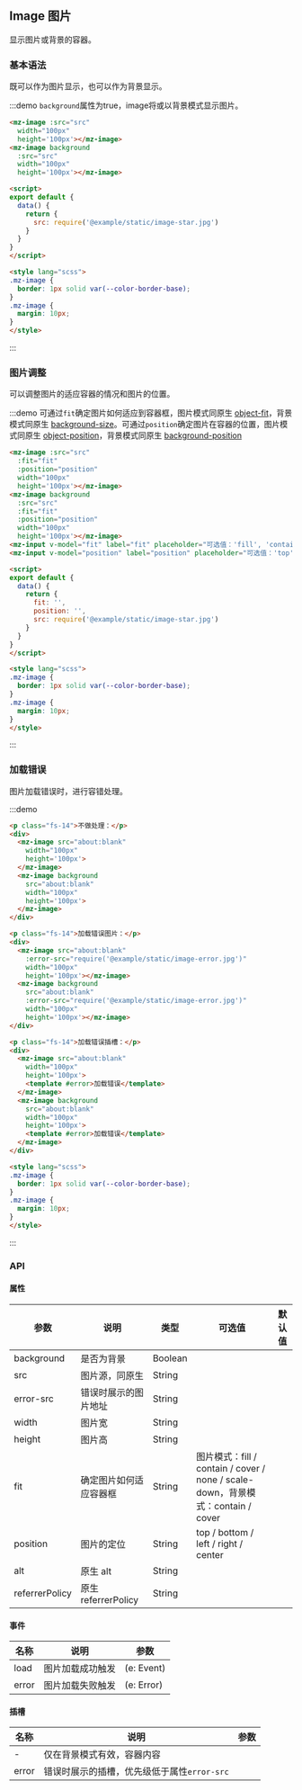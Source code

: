 ## Image 图片

显示图片或背景的容器。

### 基本语法

既可以作为图片显示，也可以作为背景显示。

:::demo `background`属性为true，image将或以背景模式显示图片。
```html
<mz-image :src="src"
  width="100px"
  height='100px'></mz-image>
<mz-image background
  :src="src"
  width="100px"
  height='100px'></mz-image>

<script>
export default {
  data() {
    return {
      src: require('@example/static/image-star.jpg')
    }
  }
}
</script>

<style lang="scss">
.mz-image {
  border: 1px solid var(--color-border-base);
}
.mz-image {
  margin: 10px;
}
</style>
```
:::


### 图片调整

可以调整图片的适应容器的情况和图片的位置。

:::demo 可通过`fit`确定图片如何适应到容器框，图片模式同原生 [object-fit](https://developer.mozilla.org/en-US/docs/Web/CSS/object-fit)，背景模式同原生 [background-size](https://developer.mozilla.org/en-US/docs/Web/CSS/background-size)。可通过`position`确定图片在容器的位置，图片模式同原生 [object-position](https://developer.mozilla.org/en-US/docs/Web/CSS/object-position)，背景模式同原生 [background-position](https://developer.mozilla.org/en-US/docs/Web/CSS/background-position)
```html
<mz-image :src="src"
  :fit="fit"
  :position="position"
  width="100px"
  height='100px'></mz-image>
<mz-image background
  :src="src"
  :fit="fit"
  :position="position"
  width="100px"
  height='100px'></mz-image>
<mz-input v-model="fit" label="fit" placeholder="可选值：'fill', 'contain', 'cover', 'none', 'scale-down'"/>
<mz-input v-model="position" label="position" placeholder="可选值：'top', 'bottom', 'left', 'right', 'center'"/>

<script>
export default {
  data() {
    return {
      fit: '',
      position: '',
      src: require('@example/static/image-star.jpg')
    }
  }
}
</script>

<style lang="scss">
.mz-image {
  border: 1px solid var(--color-border-base);
}
.mz-image {
  margin: 10px;
}
</style>
```
:::


### 加载错误

图片加载错误时，进行容错处理。

:::demo 
```html
<p class="fs-14">不做处理：</p>
<div>
  <mz-image src="about:blank"
    width="100px"
    height='100px'>
  </mz-image>
  <mz-image background
    src="about:blank"
    width="100px"
    height='100px'>
  </mz-image>
</div>

<p class="fs-14">加载错误图片：</p>
<div>
  <mz-image src="about:blank"
    :error-src="require('@example/static/image-error.jpg')"
    width="100px"
    height='100px'></mz-image>
  <mz-image background
    src="about:blank"
    :error-src="require('@example/static/image-error.jpg')"
    width="100px"
    height='100px'></mz-image>
</div>

<p class="fs-14">加载错误插槽：</p>
<div>
  <mz-image src="about:blank"
    width="100px"
    height='100px'>
    <template #error>加载错误</template>
  </mz-image>
  <mz-image background
    src="about:blank"
    width="100px"
    height='100px'>
    <template #error>加载错误</template>
  </mz-image>
</div>

<style lang="scss">
.mz-image {
  border: 1px solid var(--color-border-base);
}
.mz-image {
  margin: 10px;
}
</style>
```
:::

### API

#### 属性

| 参数 | 说明 | 类型 | 可选值 |默认值|
| --- | --- | --- | --- | --- |
|background|是否为背景|Boolean|||
|src|图片源，同原生|String|||
|error-src|错误时展示的图片地址|String|||
|width|图片宽|String|||
|height|图片高|String|||
|fit|确定图片如何适应容器框|String|图片模式：fill / contain / cover / none / scale-down，背景模式：contain / cover||
|position|图片的定位|String|top / bottom / left / right / center||
|alt|原生 alt|String|||
|referrerPolicy|原生 referrerPolicy|String|||

#### 事件

| 名称 | 说明 | 参数 |
| --- | --- | --- |
|load|图片加载成功触发|(e: Event)|
|error|图片加载失败触发|(e: Error)|

#### 插槽

| 名称 | 说明 | 参数 |
| --- | --- | --- |
|-|仅在背景模式有效，容器内容||
|error|错误时展示的插槽，优先级低于属性`error-src`||